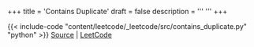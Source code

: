 +++
title = 'Contains Duplicate'
draft = false
description =  '''
'''
+++

{{< include-code "content/leetcode/_leetcode/src/contains_duplicate.py" "python" >}}
[Source](https://github.com/grind-rip/leetcode/blob/master/src/contains_duplicate.py) | [LeetCode](https://leetcode.com/problems/contains_duplicate)
